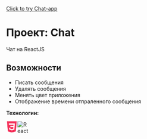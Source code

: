 [Click to try Chat-app](https://vlad-maker.github.io/Chat/)

# Проект: Chat
Чат на ReactJS

## Возможности
- Писать сообщения
- Удалять сообщения
- Менять цвет приложения
- Отображение времени отпраленного сообщения

**Технологии:** 

<img align="left" alt="React" width="30px" src="./src/img/css3.svg" />
<img align="left" alt="React" width="30px" src="./src/img/javascript.svg />
<img align="left" alt="React" width="30px" src="./src/img/reactRM.svg" />

